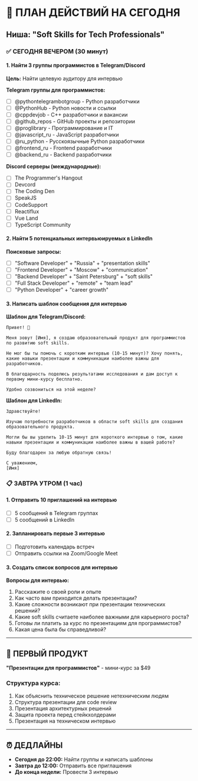 # 🚀 ПЛАН ДЕЙСТВИЙ НА СЕГОДНЯ
## Ниша: "Soft Skills for Tech Professionals"

### ✅ СЕГОДНЯ ВЕЧЕРОМ (30 минут)

#### 1. Найти 3 группы программистов в Telegram/Discord
**Цель:** Найти целевую аудитору для интервью

**Telegram группы для программистов:**
- [ ] @pythontelegrambotgroup - Python разработчики
- [ ] @PythonHub - Python новости и ссылки
- [ ] @cppdevjob - C++ разработчики и вакансии
- [ ] @github_repos - GitHub проекты и репозитории
- [ ] @proglibrary - Программирование и IT
- [ ] @javascript_ru - JavaScript разработчики  
- [ ] @ru_python - Русскоязычные Python разработчики
- [ ] @frontend_ru - Frontend разработчики
- [ ] @backend_ru - Backend разработчики

**Discord серверы (международные):**
- [ ] The Programmer's Hangout
- [ ] Devcord
- [ ] The Coding Den
- [ ] SpeakJS
- [ ] CodeSupport
- [ ] Reactiflux
- [ ] Vue Land
- [ ] TypeScript Community

#### 2. Найти 5 потенциальных интервьюируемых в LinkedIn
**Поисковые запросы:**
- [ ] "Software Developer" + "Russia" + "presentation skills"
- [ ] "Frontend Developer" + "Moscow" + "communication"
- [ ] "Backend Developer" + "Saint Petersburg" + "soft skills"
- [ ] "Full Stack Developer" + "remote" + "team lead"
- [ ] "Python Developer" + "career growth"

#### 3. Написать шаблон сообщения для интервью

**Шаблон для Telegram/Discord:**
```
Привет! 👋 

Меня зовут [Имя], я создаю образовательный продукт для программистов по развитию soft skills.

Не мог бы ты помочь с коротким интервью (10-15 минут)? Хочу понять, какие навыки презентации и коммуникации наиболее важны для разработчиков.

В благодарность поделюсь результатами исследования и дам доступ к первому мини-курсу бесплатно.

Удобно созвониться на этой неделе?
```

**Шаблон для LinkedIn:**
```
Здравствуйте!

Изучаю потребности разработчиков в области soft skills для создания образовательного продукта. 

Могли бы вы уделить 10-15 минут для короткого интервью о том, какие навыки презентации и коммуникации наиболее важны в вашей работе?

Буду благодарен за любую обратную связь!

С уважением,
[Имя]
```

### 📋 ЗАВТРА УТРОМ (1 час)

#### 1. Отправить 10 приглашений на интервью
- [ ] 5 сообщений в Telegram группах
- [ ] 5 сообщений в LinkedIn

#### 2. Запланировать первые 3 интервью
- [ ] Подготовить календарь встреч
- [ ] Отправить ссылки на Zoom/Google Meet

#### 3. Создать список вопросов для интервью

**Вопросы для интервью:**
1. Расскажите о своей роли и опыте
2. Как часто вам приходится делать презентации?
3. Какие сложности возникают при презентации технических решений?
4. Какие soft skills считаете наиболее важными для карьерного роста?
5. Готовы ли платить за курс по презентациям для программистов?
6. Какая цена была бы справедливой?

---

## 🎯 ПЕРВЫЙ ПРОДУКТ
**"Презентации для программистов"** - мини-курс за $49

### Структура курса:
1. Как объяснить техническое решение нетехническим людям
2. Структура презентации для code review
3. Презентация архитектурных решений
4. Защита проекта перед стейкхолдерами
5. Презентация на техническом интервью

---

## ⏰ ДЕДЛАЙНЫ
- **Сегодня до 22:00:** Найти группы и написать шаблоны
- **Завтра до 12:00:** Отправить все приглашения
- **До конца недели:** Провести 3 интервью 